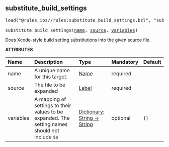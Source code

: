 <!-- Generated with Stardoc: http://skydoc.bazel.build -->



<a id="substitute_build_settings"></a>

## substitute_build_settings

<pre>
load("@rules_ios//rules:substitute_build_settings.bzl", "substitute_build_settings")

substitute_build_settings(<a href="#substitute_build_settings-name">name</a>, <a href="#substitute_build_settings-source">source</a>, <a href="#substitute_build_settings-variables">variables</a>)
</pre>

Does Xcode-style build setting substitutions into the given source file.

**ATTRIBUTES**


| Name  | Description | Type | Mandatory | Default |
| :------------- | :------------- | :------------- | :------------- | :------------- |
| <a id="substitute_build_settings-name"></a>name |  A unique name for this target.   | <a href="https://bazel.build/concepts/labels#target-names">Name</a> | required |  |
| <a id="substitute_build_settings-source"></a>source |  The file to be expanded   | <a href="https://bazel.build/concepts/labels">Label</a> | required |  |
| <a id="substitute_build_settings-variables"></a>variables |  A mapping of settings to their values to be expanded. The setting names should not include `$`s   | <a href="https://bazel.build/rules/lib/dict">Dictionary: String -> String</a> | optional |  `{}`  |


